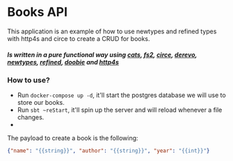 # Books API

This application is an example of how to use newtypes and refined types with http4s and circe to create a CRUD for books.

##### Is written in a pure functional way using [cats](https://typelevel.org/cats-effect/), [fs2](https://fs2.io/#/), [circe](https://circe.github.io/circe/), [derevo](https://github.com/tofu-tf/derevo), [newtypes](https://github.com/estatico/scala-newtype), [refined](https://github.com/fthomas/refined), [doobie](https://tpolecat.github.io/doobie/) and [http4s](https://github.com/http4s/http4s/blob/main/examples/blaze/src/main/scala/com/example/http4s/blaze/BlazeWebSocketExample.scala)

### How to use?

- Run ```docker-compose up -d```, it'll start the postgres database we will use to store our books.
- Run ```sbt ~reStart```, it'll spin up the server and will reload whenever a file changes.
- 

The payload to create a book is the following:
```json
{"name": "{{string}}", "author": "{{string}}", "year": "{{int}}"}
```
